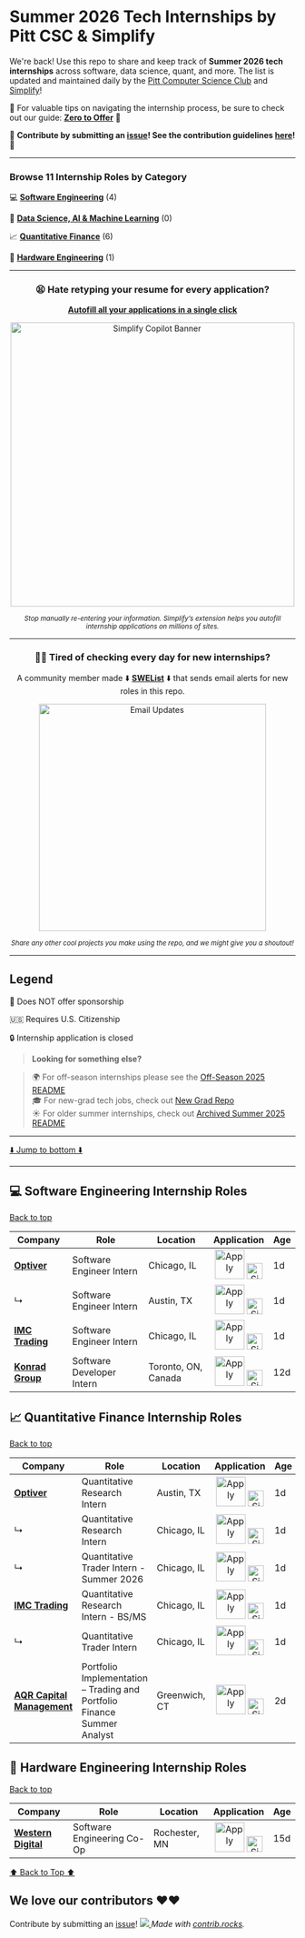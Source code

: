   # Summer 2026 Tech Internships by Pitt CSC & Simplify

  We're back! Use this repo to share and keep track of **Summer 2026 tech internships** across software, data science, quant, and more. The list is updated and maintained daily by the [Pitt Computer Science Club](https://pittcsc.org/) and [Simplify](https://simplify.jobs/)!


  🧠 For valuable tips on navigating the internship process, be sure to check out our guide: [**Zero to Offer**](https://pittcs.wiki/zero-to-offer/) 🧠 

  🙏 **Contribute by submitting an [issue](https://github.com/SimplifyJobs/Summer2026-Internships/issues/new/choose)! See the contribution guidelines [here](./CONTRIBUTING.md)!** 🙏

---

### Browse 11 Internship Roles by Category

💻 **[Software Engineering](#-software-engineering-internship-roles)** (4)

🤖 **[Data Science, AI & Machine Learning](#-data-science-ai--machine-learning-internship-roles)** (0)

📈 **[Quantitative Finance](#-quantitative-finance-internship-roles)** (6)

🔧 **[Hardware Engineering](#-hardware-engineering-internship-roles)** (1)

---

<div align="center">
    <h3>😫 Hate retyping your resume for every application?</h3>
    <p>
      <strong><a href="https://simplify.jobs/install?utm_source=GHList&utm_medium=banner">Autofill all your applications in a single click</strong></p></a>
    <a href="https://simplify.jobs/copilot?utm_source=GHList&utm_medium=banner">
      <img src="https://camo.githubusercontent.com/3a63d32f598be7ad8f42418759e5cae72189725cc04579ab6f178dbd181a1d5d/68747470733a2f2f7265732e636c6f7564696e6172792e636f6d2f6470656f3478636e632f696d6167652f75706c6f61642f76313633363539343931382f73696d706c6966795f706974746373632e706e67" width="500" alt="Simplify Copilot Banner">
    </a>
    <p><sub><i>Stop manually re-entering your information. Simplify’s extension helps you autofill internship applications on millions of sites.</i></sub></p>
  </div>

  ---

  <div align="center">
    <h3>😮‍💨 Tired of checking every day for new internships?</h3>
    <p>A community member made ⬇️ <a href="https://swelist.com"><strong>SWEList</strong></a> ⬇️ that sends email alerts for new roles in this repo.</p>
    <a href="https://swelist.com">
      <img src="https://i.imgur.com/u7xWcQi.png" width="400" alt="Email Updates">
    </a>
    <p><sub><i>Share any other cool projects you make using the repo, and we might give you a shoutout!</i></sub></p>
  </div>

  ---

  ## Legend

  🛂 Does NOT offer sponsorship

  🇺🇸 Requires U.S. Citizenship

  🔒 Internship application is closed


  > **Looking for something else?**

  > 🌍 For off-season internships please see the [Off-Season 2025 README](./README-Off-Season.md)  
  > 🎓 For new-grad tech jobs, check out [New Grad Repo](https://github.com/SimplifyJobs/New-Grad-Positions)  
  > ☀️ For older summer internships, check out [Archived Summer 2025 README](./archived/README-2025.md)

  ---

  [⬇️ Jump to bottom ⬇️](#we-love-our-contributors-%EF%B8%8F%EF%B8%8F)
  <!-- Please leave a one line gap between this and the table TABLE_START (DO NOT CHANGE THIS LINE) -->

---



## 💻 Software Engineering Internship Roles

[Back to top](#summer-2025-tech-internships-by-pitt-csc--simplify)

| Company | Role | Location | Application | Age |
| ------- | ---- | -------- | ------ | -- |
| **[Optiver](https://simplify.jobs/c/Optiver?utm_source=GHList&utm_medium=company)** | Software Engineer Intern | Chicago, IL | <div align="center"><a href="https://optiver.com/working-at-optiver/career-opportunities/7973726002/?gh_jid=7973726002&utm_source=Simplify&ref=Simplify"><img src="https://i.imgur.com/fbjwDvo.png" width="52" alt="Apply"></a> <a href="https://simplify.jobs/p/67fab9f0-d34b-435f-8628-b12ac686e5bf?utm_source=GHList"><img src="https://i.imgur.com/aVnQdox.png" width="28" alt="Simplify"></a></div> | 1d |
| ↳ | Software Engineer Intern | Austin, TX | <div align="center"><a href="https://optiver.com/working-at-optiver/career-opportunities/7973725002/?gh_jid=7973725002&utm_source=Simplify&ref=Simplify"><img src="https://i.imgur.com/fbjwDvo.png" width="52" alt="Apply"></a> <a href="https://simplify.jobs/p/2a8f1824-8b7c-4491-88fb-60819e4ec7a9?utm_source=GHList"><img src="https://i.imgur.com/aVnQdox.png" width="28" alt="Simplify"></a></div> | 1d |
| **[IMC Trading](https://simplify.jobs/c/IMC-Trading?utm_source=GHList&utm_medium=company)** | Software Engineer Intern | Chicago, IL | <div align="center"><a href="https://job-boards.eu.greenhouse.io/imc/jobs/4580810101?utm_source=Simplify&ref=Simplify"><img src="https://i.imgur.com/fbjwDvo.png" width="52" alt="Apply"></a> <a href="https://simplify.jobs/p/474c034c-cd47-45e2-b198-16e369a72b43?utm_source=GHList"><img src="https://i.imgur.com/aVnQdox.png" width="28" alt="Simplify"></a></div> | 1d |
| **[Konrad Group](https://simplify.jobs/c/Konrad-Group?utm_source=GHList&utm_medium=company)** | Software Developer Intern | Toronto, ON, Canada | <div align="center"><a href="https://boards.greenhouse.io/embed/job_app?token=6616787003&utm_source=Simplify&ref=Simplify"><img src="https://i.imgur.com/fbjwDvo.png" width="52" alt="Apply"></a> <a href="https://simplify.jobs/p/6edde419-ebe5-443f-a8f4-22493112af20?utm_source=GHList"><img src="https://i.imgur.com/aVnQdox.png" width="28" alt="Simplify"></a></div> | 12d |




## 📈 Quantitative Finance Internship Roles

[Back to top](#summer-2025-tech-internships-by-pitt-csc--simplify)

| Company | Role | Location | Application | Age |
| ------- | ---- | -------- | ------ | -- |
| **[Optiver](https://simplify.jobs/c/Optiver?utm_source=GHList&utm_medium=company)** | Quantitative Research Intern | Austin, TX | <div align="center"><a href="https://optiver.com/working-at-optiver/career-opportunities/7967593002/?gh_jid=7967593002&utm_source=Simplify&ref=Simplify"><img src="https://i.imgur.com/fbjwDvo.png" width="52" alt="Apply"></a> <a href="https://simplify.jobs/p/6cbfb9d7-2cb3-4bea-b7fc-9fb098768854?utm_source=GHList"><img src="https://i.imgur.com/aVnQdox.png" width="28" alt="Simplify"></a></div> | 1d |
| ↳ | Quantitative Research Intern | Chicago, IL | <div align="center"><a href="https://optiver.com/working-at-optiver/career-opportunities/8033071002/?gh_jid=8033071002&utm_source=Simplify&ref=Simplify"><img src="https://i.imgur.com/fbjwDvo.png" width="52" alt="Apply"></a> <a href="https://simplify.jobs/p/698028cf-ad57-4094-a53f-fb81d4de84dd?utm_source=GHList"><img src="https://i.imgur.com/aVnQdox.png" width="28" alt="Simplify"></a></div> | 1d |
| ↳ | Quantitative Trader Intern - Summer 2026 | Chicago, IL | <div align="center"><a href="https://optiver.com/working-at-optiver/career-opportunities/7832160002/?gh_jid=7832160002&utm_source=Simplify&ref=Simplify"><img src="https://i.imgur.com/fbjwDvo.png" width="52" alt="Apply"></a> <a href="https://simplify.jobs/p/2a1f8c37-115f-45dd-88d6-8d6be5708688?utm_source=GHList"><img src="https://i.imgur.com/aVnQdox.png" width="28" alt="Simplify"></a></div> | 1d |
| **[IMC Trading](https://simplify.jobs/c/IMC-Trading?utm_source=GHList&utm_medium=company)** | Quantitative Research Intern - BS/MS | Chicago, IL | <div align="center"><a href="https://job-boards.eu.greenhouse.io/imc/jobs/4580808101?utm_source=Simplify&ref=Simplify"><img src="https://i.imgur.com/fbjwDvo.png" width="52" alt="Apply"></a> <a href="https://simplify.jobs/p/6d2c19bd-5399-4a49-9aab-a4739ec8b1fd?utm_source=GHList"><img src="https://i.imgur.com/aVnQdox.png" width="28" alt="Simplify"></a></div> | 1d |
| ↳ | Quantitative Trader Intern | Chicago, IL | <div align="center"><a href="https://job-boards.eu.greenhouse.io/imc/jobs/4580757101?utm_source=Simplify&ref=Simplify"><img src="https://i.imgur.com/fbjwDvo.png" width="52" alt="Apply"></a> <a href="https://simplify.jobs/p/58423c76-0d80-435f-b226-e29ee7fa5bf1?utm_source=GHList"><img src="https://i.imgur.com/aVnQdox.png" width="28" alt="Simplify"></a></div> | 1d |
| **[AQR Capital Management](https://simplify.jobs/c/AQR-Capital-Management?utm_source=GHList&utm_medium=company)** | Portfolio Implementation – Trading and Portfolio Finance Summer Analyst | Greenwich, CT | <div align="center"><a href="https://careers.aqr.com/jobs?gh_jid=7022101&gh_jid=7022101&utm_source=Simplify&ref=Simplify"><img src="https://i.imgur.com/fbjwDvo.png" width="52" alt="Apply"></a> <a href="https://simplify.jobs/p/68d2753c-5981-4e79-b199-46c3a0769c20?utm_source=GHList"><img src="https://i.imgur.com/aVnQdox.png" width="28" alt="Simplify"></a></div> | 2d |




## 🔧 Hardware Engineering Internship Roles

[Back to top](#summer-2025-tech-internships-by-pitt-csc--simplify)

| Company | Role | Location | Application | Age |
| ------- | ---- | -------- | ------ | -- |
| **[Western Digital](https://simplify.jobs/c/Western-Digital?utm_source=GHList&utm_medium=company)** | Software Engineering Co-Op | Rochester, MN | <div align="center"><a href="https://jobs.smartrecruiters.com/WesternDigital/744000065804310?utm_source=Simplify&ref=Simplify"><img src="https://i.imgur.com/fbjwDvo.png" width="52" alt="Apply"></a> <a href="https://simplify.jobs/p/b14b632a-0bdd-4b18-92ba-ff887c70021b?utm_source=GHList"><img src="https://i.imgur.com/aVnQdox.png" width="28" alt="Simplify"></a></div> | 15d |


  <!-- Please leave a one line gap between this and the table TABLE_END (DO NOT CHANGE THIS LINE) -->
  [⬆️ Back to Top ⬆️](https://github.com/SimplifyJobs/Summer2026-Internships#the-list-)

  ## We love our contributors ❤️❤️

  Contribute by submitting an [issue](https://github.com/SimplifyJobs/Summer2026-Internships/issues/new/choose)!
  <a href="https://github.com/pittcsc/Summer2026-Internships/graphs/contributors">
  <img src="https://contrib.rocks/image?repo=pittcsc/Summer2025-Internships&columns=24&max=480" />
  </a>
  _Made with [contrib.rocks](https://contrib.rocks)._
